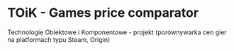 # TOiK - Games price comparator

Technologie Obiektowe i Komponentowe - projekt (porównywarka cen gier na platformach typu Steam, Origin)
